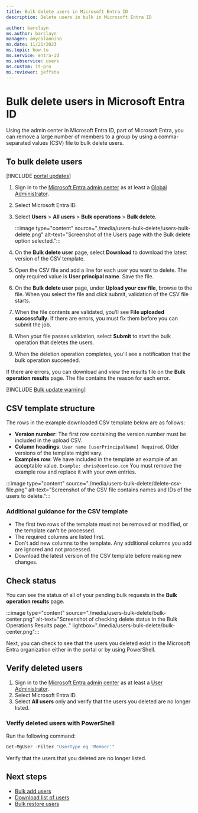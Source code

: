 ```yaml
---
title: Bulk delete users in Microsoft Entra ID
description: Delete users in bulk in Microsoft Entra ID

author: barclayn
ms.author: barclayn
manager: amycolannino
ms.date: 11/21/2023
ms.topic: how-to
ms.service: entra-id
ms.subservice: users
ms.custom: it-pro
ms.reviewer: jeffsta
---
```


# Bulk delete users in Microsoft Entra ID

Using the admin center in Microsoft Entra ID, part of Microsoft Entra, you can remove a large number of members to a group by using a comma-separated values (CSV) file to bulk delete users.

## To bulk delete users

[!INCLUDE [portal updates](~/includes/portal-update.md)]

1. Sign in to the [Microsoft Entra admin center](https://entra.microsoft.com) as at least a [Global Administrator](~/identity/role-based-access-control/permissions-reference.md#global-administrator).
1. Select Microsoft Entra ID.
1. Select **Users** > **All users** > **Bulk operations** > **Bulk delete**.

   :::image type="content" source="./media/users-bulk-delete/users-bulk-delete.png" alt-text="Screenshot of the Users page with the Bulk delete option selected.":::

1. On the **Bulk delete user** page, select **Download** to download the latest version of the CSV template.
1. Open the CSV file and add a line for each user you want to delete. The only required value is **User principal name**. Save the file.
1. On the **Bulk delete user** page, under **Upload your csv file**, browse to the file. When you select the file and click submit, validation of the CSV file starts.
1. When the file contents are validated, you’ll see **File uploaded successfully**. If there are errors, you must fix them before you can submit the job.
1. When your file passes validation, select **Submit** to start the bulk operation that deletes the users.
1. When the deletion operation completes, you'll see a notification that the bulk operation succeeded.

If there are errors, you can download and view the results file on the **Bulk operation results** page. The file contains the reason for each error.

[!INCLUDE [Bulk update warning](~/includes/bulk-export.md)]

## CSV template structure

The rows in the example downloaded CSV template below are as follows:

- **Version number**: The first row containing the version number must be included in the upload CSV.
- **Column headings**: `User name [userPrincipalName] Required`. Older versions of the template might vary.
- **Examples row**: We have included in the template an example of an acceptable value. `Example: chris@contoso.com` You must remove the example row and replace it with your own entries.

:::image type="content" source="./media/users-bulk-delete/delete-csv-file.png" alt-text="Screenshot of the CSV file contains names and IDs of the users to delete.":::

### Additional guidance for the CSV template

- The first two rows of the template must not be removed or modified, or the template can't be processed.
- The required columns are listed first.
- Don't add new columns to the template. Any additional columns you add are ignored and not processed.
- Download the latest version of the CSV template before making new changes.

## Check status

You can see the status of all of your pending bulk requests in the **Bulk operation results** page.

   :::image type="content" source="./media/users-bulk-delete/bulk-center.png" alt-text="Screenshot of checking delete status in the Bulk Operations Results page.." lightbox="./media/users-bulk-delete/bulk-center.png":::

Next, you can check to see that the users you deleted exist in the Microsoft Entra organization either in the  portal or by using PowerShell.

## Verify deleted users

1. Sign in to the [Microsoft Entra admin center](https://entra.microsoft.com) as at least a [User Administrator](~/identity/role-based-access-control/permissions-reference.md#user-administrator).
1. Select Microsoft Entra ID.
1. Select **All users** only and verify that the users you deleted are no longer listed.

### Verify deleted users with PowerShell

Run the following command:

``` PowerShell
Get-MgUser -Filter "UserType eq 'Member'"
```

Verify that the users that you deleted are no longer listed.

## Next steps

- [Bulk add users](users-bulk-add.md)
- [Download list of users](users-bulk-download.md)
- [Bulk restore users](users-bulk-restore.md)
